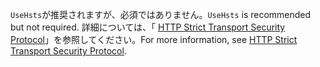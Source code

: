 <span data-ttu-id="6bbcb-101">`UseHsts`が推奨されますが、必須ではありません。</span><span class="sxs-lookup"><span data-stu-id="6bbcb-101">`UseHsts` is recommended but not required.</span></span> <span data-ttu-id="6bbcb-102">詳細については、「 [HTTP Strict Transport Security Protocol](xref:security/enforcing-ssl#http-strict-transport-security-protocol-hsts)」を参照してください。</span><span class="sxs-lookup"><span data-stu-id="6bbcb-102">For more information, see [HTTP Strict Transport Security Protocol](xref:security/enforcing-ssl#http-strict-transport-security-protocol-hsts).</span></span>
